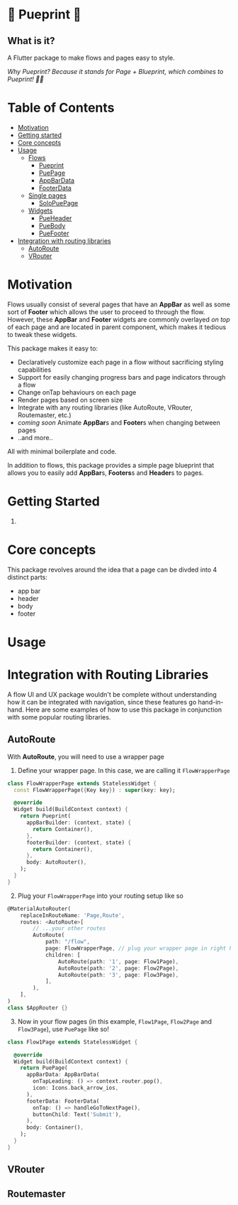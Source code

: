 # 💩 Pueprint 💩

## What is it?

A Flutter package to make flows and pages easy to style.

_Why Pueprint? Because it stands for Page + Blueprint, which combines to Pueprint! 💩💩_

# Table of Contents

- [Motivation](#motivation)
- [Getting started](#getting-started)
- [Core concepts](#core-concepts)
- [Usage](#usage)
  - [Flows](#flows)
    - [Pueprint](#pueprint)
    - [PuePage](#puepage)
    - [AppBarData](#appbardata)
    - [FooterData](#footerdata)
  - [Single pages](#single-pages)
    - [SoloPuePage](#solopuepage)
  - [Widgets](#widgets)
    - [PueHeader](#pueheader)
    - [PueBody](#puebody)
    - [PueFooter](#puefooter)
- [Integration with routing libraries](#integration-with-routing-libraries)
  - [AutoRoute](#autoroute)
  - [VRouter](#vrouter)

# Motivation

Flows usually consist of several pages that have an **AppBar** as well as some sort of **Footer** which allows the user to proceed to through the flow. However, these **AppBar** and **Footer** widgets are commonly overlayed _on top_ of each page and are located in parent component, which makes it tedious to tweak these widgets.

This package makes it easy to:

- Declaratively customize each page in a flow without sacrificing styling capabilities
- Support for easily changing progress bars and page indicators through a flow
- Change onTap behaviours on each page
- Render pages based on screen size
- Integrate with any routing libraries (like AutoRoute, VRouter, Routemaster, etc.)
- _coming soon_ Animate **AppBar**s and **Footer**s when changing between pages
- ..and more..

All with minimal boilerplate and code.

In addition to flows, this package provides a simple page blueprint that allows you to easily add **AppBar**s, **Footers**s and **Header**s to pages.

# Getting Started

1.

# Core concepts

This package revolves around the idea that a page can be divded into 4 distinct parts:

- app bar
- header
- body
- footer

# Usage

# Integration with Routing Libraries

A flow UI and UX package wouldn't be complete without understanding how it can be integrated with navigation, since these features go hand-in-hand. Here are some examples of how to use this package in conjunction with some popular routing libraries.

## AutoRoute

With **AutoRoute**, you will need to use a wrapper page

1. Define your wrapper page. In this case, we are calling it `FlowWrapperPage`

```dart
class FlowWrapperPage extends StatelessWidget {
  const FlowWrapperPage({Key key}) : super(key: key);

  @override
  Widget build(BuildContext context) {
    return Pueprint(
      appBarBuilder: (context, state) {
        return Container(),
      },
      footerBuilder: (context, state) {
        return Container(),
      },
      body: AutoRouter(),
    );
  }
}
```

2. Plug your `FlowWrapperPage` into your routing setup like so

```dart
@MaterialAutoRouter(
    replaceInRouteName: 'Page,Route',
    routes: <AutoRoute>[
        // ...your other routes
        AutoRoute(
            path: "/flow",
            page: FlowWrapperPage, // plug your wrapper page in right here!
            children: [
                AutoRoute(path: '1', page: Flow1Page),
                AutoRoute(path: '2', page: Flow2Page),
                AutoRoute(path: '3', page: Flow3Page),
            ],
        ),
    ],
)
class $AppRouter {}
```

3. Now in your flow pages (in this example, `Flow1Page`, `Flow2Page` and `Flow3Page`), use `PuePage` like so!

```dart
class Flow1Page extends StatelessWidget {

  @override
  Widget build(BuildContext context) {
    return PuePage(
      appBarData: AppBarData(
        onTapLeading: () => context.router.pop(),
        icon: Icons.back_arrow_ios,
      ),
      footerData: FooterData(
        onTap: () => handleGoToNextPage(),
        buttonChild: Text('Submit'),
      ),
      body: Container(),
    );
  }
}
```

## VRouter

## Routemaster
